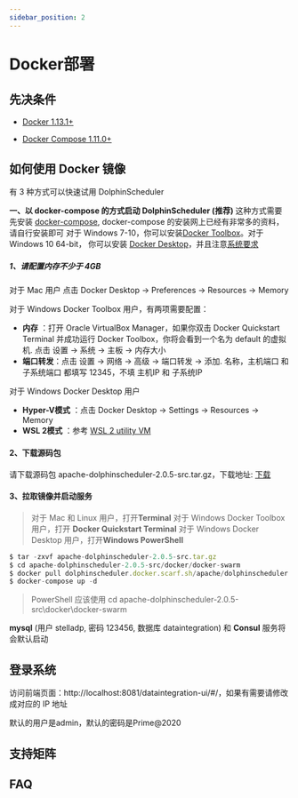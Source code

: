 ```yaml
---
sidebar_position: 2
---
```


# Docker部署

## 先决条件
* <a  href ="https://docs.docker.com/engine/install/">Docker 1.13.1+</a>
 
* <a  href ="https://docs.docker.com/compose/">Docker Compose 1.11.0+</a>

## 如何使用 Docker 镜像
有 3 种方式可以快速试用 DolphinScheduler

**一、以 docker-compose 的方式启动 DolphinScheduler (推荐)**
这种方式需要先安装 <a  href ="https://docs.docker.com/compose/">docker-compose</a>, docker-compose 的安装网上已经有非常多的资料，请自行安装即可
对于 Windows 7-10，你可以安装<a  href ="https://github.com/docker-archive/toolbox/releases">Docker Toolbox</a>。对于 Windows 10 64-bit，
你可以安装 <a  href ="https://docs.docker.com/desktop/windows/install/"> Docker Desktop</a>，并且注意<a  href ="https://docs.docker.com/desktop/windows/install/">系统要求</a>

##### 1、请配置内存不少于 4GB
对于 Mac 用户 点击 Docker Desktop -> Preferences -> Resources -> Memory

对于 Windows Docker Toolbox 用户，有两项需要配置：

* **内存** ：打开 Oracle VirtualBox Manager，如果你双击 Docker Quickstart Terminal 并成功运行 Docker Toolbox，你将会看到一个名为 default 的虚拟机. 点击 设置 -> 系统 -> 主板 -> 内存大小
* **端口转发**：点击 设置 -> 网络 -> 高级 -> 端口转发 -> 添加. 名称，主机端口 和 子系统端口 都填写 12345，不填 主机IP 和 子系统IP

对于 Windows Docker Desktop 用户

* **Hyper-V模式** ：点击 Docker Desktop -> Settings -> Resources -> Memory
* **WSL 2模式** ：参考 <a  href ="https://docs.microsoft.com/zh-cn/windows/wsl/wsl-config#configure-global-options-with-wslconfig"> WSL 2 utility VM</a>


#### 2、下载源码包
请下载源码包 apache-dolphinscheduler-2.0.5-src.tar.gz，下载地址: <a  href ="https://dolphinscheduler.apache.org/zh-cn/download/download.html">下载</a>

#### 3、拉取镜像并启动服务
> 对于 Mac 和 Linux 用户，打开**Terminal** 
>对于 Windows Docker Toolbox 用户，打开 **Docker Quickstart Terminal** 对于 Windows Docker Desktop 用户，打开**Windows PowerShell**  

```javascript
$ tar -zxvf apache-dolphinscheduler-2.0.5-src.tar.gz
$ cd apache-dolphinscheduler-2.0.5-src/docker/docker-swarm
$ docker pull dolphinscheduler.docker.scarf.sh/apache/dolphinscheduler:latest
$ docker-compose up -d

```
> PowerShell 应该使用 cd apache-dolphinscheduler-2.0.5-src\docker\docker-swarm

**mysql** (用户 stelladp, 密码 123456, 数据库 dataintegration) 和 **Consul** 服务将会默认启动


## 登录系统
访问前端页面：http://localhost:8081/dataintegration-ui/#/，如果有需要请修改成对应的 IP 地址

默认的用户是admin，默认的密码是Prime@2020

## 支持矩阵


## FAQ
